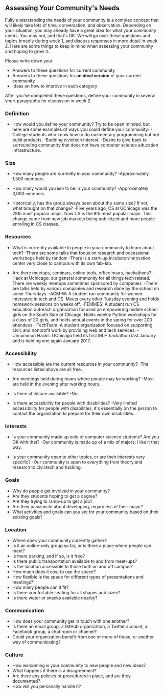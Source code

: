 ## Assessing Your Community's Needs

Fully understanding the needs of your community is a complex concept that will likely take lots of time, conversation, and observation.  Depending on your situation, you may already have a great idea for what your community needs. You may not, and that's OK. We will go over these questions and topics broadly during week 1, and discuss responses in more detail in week 2. Here are some things to keep in mind when assessing your community and hoping to grow it.

Please write down your
- Answers to these questions for current community
- Answers to these questions for **an ideal version** of your current community
- Ideas on how to improve in each category

After you've completed these questions, define your community in several short paragraphs for discussion in week 2.

### Definition
- How would you define your community? Try to be open minded, but here are some examples of ways you could define your community:
-College students who know how to do rudimentary programming but not build products.
-Budding civictech interest.
-Desire to give back to surrounding community that does not have computer science education infrastructure.

### Size
- How many people are currently in your community?
-Approximately 1,500 members

- How many would you _like_ to be in your community?
-Approximately 3,000 members

- Historically, has the group always been about the same size? If not, what brought on that change?
-Five years ago, CS at UChicago was the 28th most popular major. Now CS is the 8th most popular major. This change came from new job markets being publicized and more people enrolling in CS classes.

### Resources
- What is currently available to people in your community to learn about tech?
-There are some talks that focus on research and occassional workshops held by random 
-There is a start-up incubator/innovation center very close to campus with its own fab-lab.

- Are there meetups, seminars, online tools, office hours, hackathons?
-Hack at Uchicago: our general community for all things tech related. There are weekly meetups sometimes sponsored by companies.
-There are talks held by various companies and research done by the school on some Thursdays.
-ACM-W: A student run community for women interested in tech and CS. Meets every other Tuesday evening and holds homework sessions on weeks off.
-FEMMES: A student run CS education outreach organization focused on empowering middle school girls on the South Side of Chicago. Holds weekly Python workshops for a class of 20 girls, and holds annual events in the spring for over 200 attendees. 
-TechTeam: A student organization focused on supporting civic and nonprofit work by providing web and tech services.
-Uncommon Hacks: UChicago held its first MLH hackathon last January and is holding one again January 2017.

### Accessibility
- How accessible are the current resources in your community?
-The resources listed above are all free. 

- Are meetings held during hours where people may be working?
-Most are held in the evening after working hours.

- Is there childcare available?
-No

- Is there accessibility for people with disabilities?
-Very limited accessibility for people with disabilities; it's essentially on the person to contact the organization to prepare for their own disabilities.

### Interests
- Is your community made up only of computer science students? Are you OK with that?
-Our community is made up of a mix of majors; I like it that way.

- Is your community open to other topics, or are their interests very specific?
-Our community is open to everything from theory and research to civictech and hacking.

### Goals
- Why do people get involved in your community?
- Are they students hoping to get a degree?
- Are they trying to ramp-up to get a job?
- Are they passionate about developing, regardless of their major?
- What activities and goals can you set for your community based on their existing goals?

### Location
- Where does your community currently gather?
- Is it an online-only group so far, or is there a place where people can meet?
- Is there parking, and if so, is it free?
- Is there public transportation available to and from meet-ups?
- Is the location accessible to those both on and off campus?
- How much does it cost to use the space?
- How flexible is the space for different types of presentations and meetings?
- How many people can it fit?
- Is there comfortable seating for all shapes and sizes?
- Is there water or snacks available nearby?

### Communication
- How does your community get in touch with one another?
- Is there an email group, a GitHub organization, a Twitter account, a Facebook group, a chat room or channel?
- Could your organization benefit from one or more of those, or another way of communicating?

### Culture
- How welcoming is your community to new people and new ideas?
- What happens if there is a disagreement?
- Are there any policies or procedures in place, and are they documented?
- How will you personally handle it?

